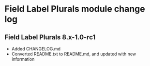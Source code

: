 # Field Label Plurals module change log

## Field Label Plurals 8.x-1.0-rc1

- Added CHANGELOG.md
- Converted README.txt to README.md, and updated with new information
